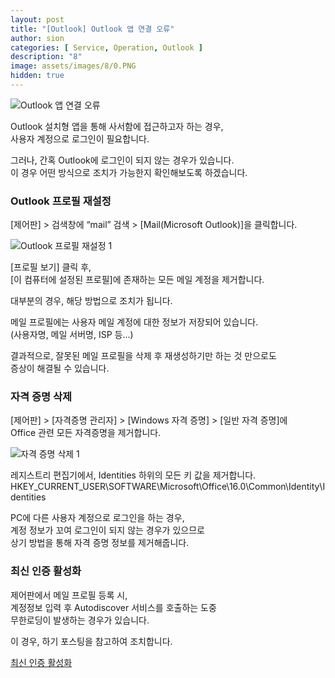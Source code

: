 ```yaml
---
layout: post
title: "[Outlook] Outlook 앱 연결 오류"
author: sion
categories: [ Service, Operation, Outlook ]
description: "8"
image: assets/images/8/0.PNG
hidden: true
---
```


<img src="{{site.baseurl}}/assets/images/8/1.PNG" title="Outlook 앱 연결 오류">

Outlook 설치형 앱을 통해 사서함에 접근하고자 하는 경우,  
사용자 계정으로 로그인이 필요합니다.  

그러나, 간혹 Outlook에 로그인이 되지 않는 경우가 있습니다.  
이 경우 어떤 방식으로 조치가 가능한지 확인해보도록 하겠습니다.  

### Outlook 프로필 재설정

[제어판] > 검색창에 “mail” 검색 > [Mail(Microsoft Outlook)]을 클릭합니다.  

<img src="{{site.baseurl}}/assets/images/8/2.PNG" title="Outlook 프로필 재설정 1">

[프로필 보기] 클릭 후,  
[이 컴퓨터에 설정된 프로필]에 존재하는 모든 메일 계정을 제거합니다.

대부분의 경우, 해당 방법으로 조치가 됩니다.  

메일 프로필에는 사용자 메일 계정에 대한 정보가 저장되어 있습니다.  
(사용자명, 메일 서버명, ISP 등...)  

결과적으로, 잘못된 메일 프로필을 삭제 후 재생성하기만 하는 것 만으로도  
증상이 해결될 수 있습니다.  


### 자격 증명 삭제

[제어판] > [자격증명 관리자] > [Windows 자격 증명] > [일반 자격 증명]에  
Office 관련 모든 자격증명을 제거합니다.

<img src="{{site.baseurl}}/assets/images/8/3.PNG" title="자격 증명 삭제 1">

레지스트리 편집기에서, Identities 하위의 모든 키 값을 제거합니다.  
HKEY_CURRENT_USER\SOFTWARE\Microsoft\Office\16.0\Common\Identity\Identities


PC에 다른 사용자 계정으로 로그인을 하는 경우,  
계정 정보가 꼬여 로그인이 되지 않는 경우가 있으므로  
상기 방법을 통해 자격 증명 정보를 제거해줍니다.  


### 최신 인증 활성화

제어판에서 메일 프로필 등록 시,  
계정정보 입력 후 Autodiscover 서비스를 호출하는 도중  
무한로딩이 발생하는 경우가 있습니다.  

이 경우, 하기 포스팅을 참고하여 조치합니다.  

[최신 인증 활성화]




[최신 인증 활성화]: ("")